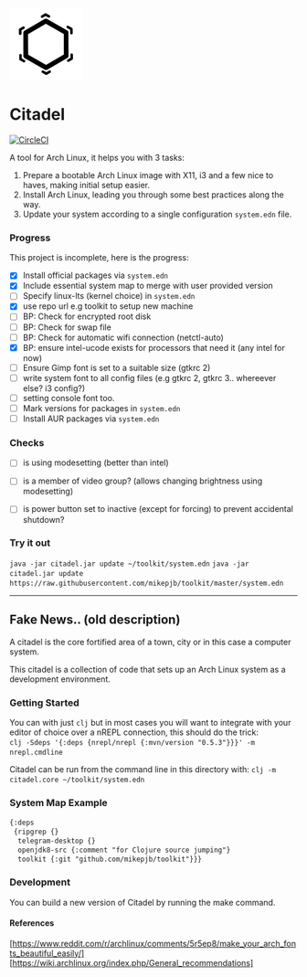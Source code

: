 <img src="citadel-logo.svg" alt="Citadel Logo" width="128" height="128">

# Citadel

[![CircleCI](https://circleci.com/gh/mikepjb/citadel.svg?style=svg)](https://circleci.com/gh/mikepjb/citadel)

A tool for Arch Linux, it helps you with 3 tasks:

1. Prepare a bootable Arch Linux image with X11, i3 and a few nice to haves, making initial setup easier.
2. Install Arch Linux, leading you through some best practices along the way.
3. Update your system according to a single configuration `system.edn` file.

### Progress

This project is incomplete, here is the progress:

- [x] Install official packages via `system.edn`
- [x] Include essential system map to merge with user provided version
- [ ] Specify linux-lts (kernel choice) in `system.edn`
- [x] use repo url e.g toolkit to setup new machine
- [ ] BP: Check for encrypted root disk
- [ ] BP: Check for swap file
- [ ] BP: Check for automatic wifi connection (netctl-auto)
- [x] BP: ensure intel-ucode exists for processors that need it (any intel for now)
- [ ] Ensure Gimp font is set to a suitable size (gtkrc 2)
- [ ] write system font to all config files (e.g gtkrc 2, gtkrc 3.. whereever else? i3 config?)
- [ ] setting console font too.
- [ ] Mark versions for packages in `system.edn`
- [ ] Install AUR packages via `system.edn`

### Checks
- [ ] is using modesetting (better than intel)
- [ ] is a member of video group? (allows changing brightness using modesetting)
- [ ] is power button set to inactive (except for forcing) to prevent accidental shutdown?


### Try it out

`java -jar citadel.jar update ~/toolkit/system.edn`
`java -jar citadel.jar update https://raw.githubusercontent.com/mikepjb/toolkit/master/system.edn`

---

## Fake News.. (old description)

A citadel is the core fortified area of a town, city or in this case a computer system.

This citadel is a collection of code that sets up an Arch Linux system as a development environment.

### Getting Started

You can with just `clj` but in most cases you will want to integrate with your editor of choice over a nREPL connection, this should do the trick:  
`clj -Sdeps '{:deps {nrepl/nrepl {:mvn/version "0.5.3"}}}' -m nrepl.cmdline`

Citadel can be run from the command line in this directory with:
`clj -m citadel.core ~/toolkit/system.edn`

### System Map Example

```
{:deps
 {ripgrep {}
  telegram-desktop {}
  openjdk8-src {:comment "for Clojure source jumping"}
  toolkit {:git "github.com/mikepjb/toolkit"}}}
```

### Development

You can build a new version of Citadel by running the make command.

#### References

[https://www.reddit.com/r/archlinux/comments/5r5ep8/make_your_arch_fonts_beautiful_easily/]
[https://wiki.archlinux.org/index.php/General_recommendations]
